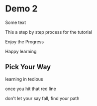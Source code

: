 # Demo 2

Some text

This a step by step process for the tutorial

Enjoy the Progress

Happy learning

## Pick Your Way

learning in tedious

once you hit that red line

don't let your say fall, find your path
